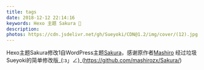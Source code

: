 ```yaml
---
title: tags
date: 2018-12-12 22:14:16
keywords: Hexo 主题 Sakura 🌸
description:
photos: https://cdn.jsdelivr.net/gh/Sueyoki/CDN@1.2/img/cover/(12).jpg.webp
---
```

Hexo主题Sakura修改1自WordPress主题[Sakura](https://github.com/mashirozx/Sakura/)，感谢原作者[Mashiro](https://2heng.xin/)
经过垃圾Sueyoki的简单修改版_(:з」∠)_(https://github.com/mashirozx/Sakura/)
